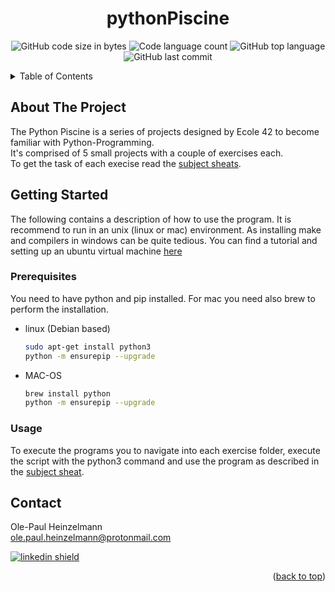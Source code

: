 <a name="readme-top"></a>

<h1 align="center">pythonPiscine</h1>
<p align="center">
	<img alt="GitHub code size in bytes" src="https://img.shields.io/github/languages/code-size/oph-design/pythonPiscine?color=lightblue" />
	<img alt="Code language count" src="https://img.shields.io/github/languages/count/oph-design/pythonPiscine?color=yellow" />
	<img alt="GitHub top language" src="https://img.shields.io/github/languages/top/oph-design/pythonPiscine?color=blue" />
	<img alt="GitHub last commit" src="https://img.shields.io/github/created-at/oph-design/pythonPiscine?color=green" />
</p>



<!-- TABLE OF CONTENTS -->
<details>
  <summary>Table of Contents</summary>
  <ol>
    <li>
      <a href="#about-the-project">About The Project</a>
    </li>
    <li>
      <a href="#getting-started">Getting Started</a>
      <ul>
        <li><a href="#prerequisites">Prerequisites</a></li>
        <li><a href="#usage">Usage</a></li>
      </ul>
    </li>
    <li><a href="#contact">Contact</a></li>
  </ol>
</details>



<!-- ABOUT THE PROJECT -->
## About The Project

The Python Piscine is a series of projects designed by Ecole 42 to become familiar with Python-Programming. </br>It's comprised of 5 small projects with a couple of exercises each. </br>To get the task of each execise read the <a href="https://github.com/oph-design/pythonPiscine/tree/main/subjects">subject sheats</a>.


<!-- GETTING STARTED -->
## Getting Started

The following contains a description of how to use the program. It is recommend to run in an unix (linux or mac) environment.
As installing make and compilers in windows can be quite tedious. You can find a tutorial and setting up an ubuntu virtual machine <a href="https://www.linkedin.com/pulse/how-install-ubuntu-virtualbox-md-emamul-mursalin/">here</a>

### Prerequisites

You need to have python and pip installed. For mac you need also brew to perform the installation.
* linux (Debian based)
  ```sh
  sudo apt-get install python3
  python -m ensurepip --upgrade
  ```
* MAC-OS
  ```sh
  brew install python
  python -m ensurepip --upgrade
  ```
  
### Usage

To execute the programs you to navigate into each exercise folder, execute the script with the python3 command and use the program as described in the <a href="https://github.com/oph-design/pythonPiscine/tree/main/subjects">subject sheat</a>.


## Contact

Ole-Paul Heinzelmann</br>
ole.paul.heinzelmann@protonmail.com </br>
<p></p>
<a href="https://www.linkedin.com/in/ole-paul-heinzelmann-a08304258/">
<img alt="linkedin shield" src="https://img.shields.io/badge/-LinkedIn-black.svg?style=for-the-badge&logo=linkedin&colorB=555" />
</a></br> 

<p align="right">(<a href="#readme-top">back to top</a>)</p>
